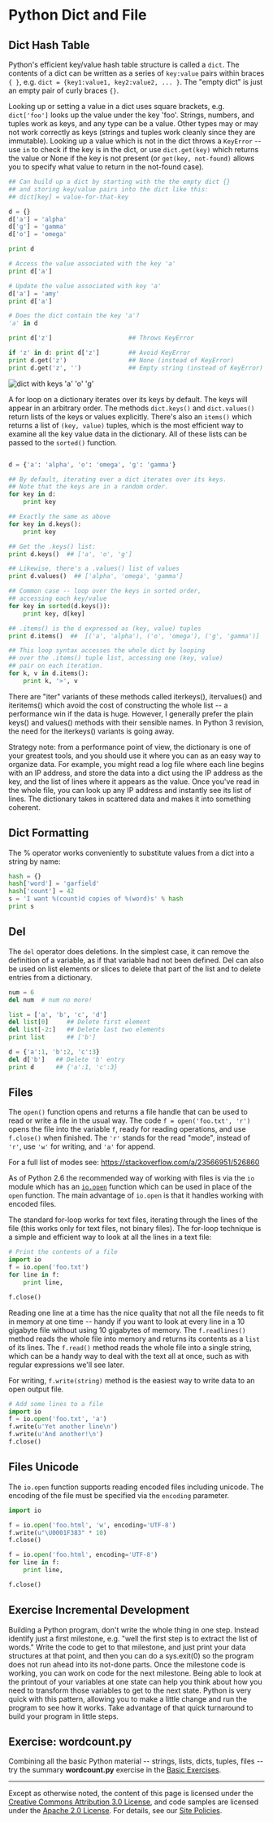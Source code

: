 Python Dict and File
====================

Dict Hash Table
---------------

Python's efficient key/value hash table structure is called a `dict`.
The contents of a dict can be written as a series of `key:value` pairs
within braces `{ }`, e.g. `dict = {key1:value1, key2:value2, ... }`. The
"empty dict" is just an empty pair of curly braces `{}`.

Looking up or setting a value in a dict uses square brackets, e.g.
`dict['foo']` looks up the value under the key 'foo'. Strings, numbers,
and tuples work as keys, and any type can be a value. Other types may or
may not work correctly as keys (strings and tuples work cleanly since
they are immutable). Looking up a value which is not in the dict throws
a `KeyError` -- use `in` to check if the key is in the dict, or use
`dict.get(key)` which returns the value or None if the key is not present
(or `get(key, not-found)` allows you to specify what value to return in
the not-found case).

```python
## Can build up a dict by starting with the the empty dict {}
## and storing key/value pairs into the dict like this:
## dict[key] = value-for-that-key

d = {}
d['a'] = 'alpha'
d['g'] = 'gamma'
d['o'] = 'omega'

print d

# Access the value associated with the key 'a'
print d['a']

# Update the value associated with key 'a'
d['a'] = 'amy'
print d['a']

# Does the dict contain the key 'a'?
'a' in d

print d['z']                     ## Throws KeyError

if 'z' in d: print d['z']        ## Avoid KeyError
print d.get('z')                 ## None (instead of KeyError)
print d.get('z', '')             ## Empty string (instead of KeyError)
```

![dict with keys 'a' 'o' 'g'](images/dict.png)

A for loop on a dictionary iterates over its keys by default. The keys
will appear in an arbitrary order. The methods `dict.keys()` and
`dict.values()` return lists of the keys or values explicitly. There's
also an `items()` which returns a list of `(key, value)` tuples, which is
the most efficient way to examine all the key value data in the
dictionary. All of these lists can be passed to the `sorted()` function.

```python

d = {'a': 'alpha', 'o': 'omega', 'g': 'gamma'}

## By default, iterating over a dict iterates over its keys.
## Note that the keys are in a random order.
for key in d:
    print key

## Exactly the same as above
for key in d.keys():
    print key

## Get the .keys() list:
print d.keys()  ## ['a', 'o', 'g']

## Likewise, there's a .values() list of values
print d.values()  ## ['alpha', 'omega', 'gamma']

## Common case -- loop over the keys in sorted order,
## accessing each key/value
for key in sorted(d.keys()):
    print key, d[key]

## .items() is the d expressed as (key, value) tuples
print d.items()  ##  [('a', 'alpha'), ('o', 'omega'), ('g', 'gamma')]

## This loop syntax accesses the whole dict by looping
## over the .items() tuple list, accessing one (key, value)
## pair on each iteration.
for k, v in d.items():
    print k, '>', v
```

There are "iter" variants of these methods called iterkeys(),
itervalues() and iteritems() which avoid the cost of constructing the
whole list -- a performance win if the data is huge. However, I
generally prefer the plain keys() and values() methods with their
sensible names. In Python 3 revision, the need for the iterkeys()
variants is going away.

Strategy note: from a performance point of view, the dictionary is one
of your greatest tools, and you should use it where you can as an easy
way to organize data. For example, you might read a log file where each
line begins with an IP address, and store the data into a dict using the
IP address as the key, and the list of lines where it appears as the
value. Once you've read in the whole file, you can look up any IP
address and instantly see its list of lines. The dictionary takes in
scattered data and makes it into something coherent.

Dict Formatting
---------------

The % operator works conveniently to substitute values from a dict into
a string by name:

```python
hash = {}
hash['word'] = 'garfield'
hash['count'] = 42
s = 'I want %(count)d copies of %(word)s' % hash
print s
```

Del
---

The `del` operator does deletions. In the simplest case, it can remove
the definition of a variable, as if that variable had not been defined.
Del can also be used on list elements or slices to delete that part of
the list and to delete entries from a dictionary.

```python
num = 6
del num  # num no more!

list = ['a', 'b', 'c', 'd']
del list[0]     ## Delete first element
del list[-2:]   ## Delete last two elements
print list      ## ['b']

d = {'a':1, 'b':2, 'c':3}
del d['b']   ## Delete 'b' entry
print d      ## {'a':1, 'c':3}
```

Files
-----

The `open()` function opens and returns a file handle that can be used to read
or write a file in the usual way. The code `f = open('foo.txt', 'r')` opens the
file into the variable `f`, ready for reading operations, and use `f.close()`
when finished. The `'r'` stands for the read "mode", instead of `'r'`, use
`'w'` for writing, and `'a'` for append.

For a full list of modes see: https://stackoverflow.com/a/23566951/526860

As of Python 2.6 the recommended way of working with files is via the `io`
module which has an
[`io.open`](https://docs.python.org/2/library/io.html#io.open) function which
can be used in place of the `open` function. The main advantage of `io.open` is
that it handles working with encoded files.

The standard for-loop works for text files, iterating through the lines of the
file (this works only for text files, not binary files). The for-loop technique
is a simple and efficient way to look at all the lines in a text file:

```python
# Print the contents of a file
import io
f = io.open('foo.txt')
for line in f:
    print line,

f.close()
```

Reading one line at a time has the nice quality that not all the file
needs to fit in memory at one time -- handy if you want to look at every
line in a 10 gigabyte file without using 10 gigabytes of memory. The
`f.readlines()` method reads the whole file into memory and returns its
contents as a `list` of its lines. The `f.read()` method reads the whole
file into a single string, which can be a handy way to deal with the
text all at once, such as with regular expressions we'll see later.

For writing, `f.write(string)` method is the easiest way to write data to
an open output file.

```python
# Add some lines to a file
import io
f = io.open('foo.txt', 'a')
f.write(u'Yet another line\n')
f.write(u'And another!\n')
f.close()
```

Files Unicode
-------------

The `io.open` function supports reading encoded files including unicode. The encoding of the file must be specified via the `encoding` parameter.

```python
import io

f = io.open('foo.html', 'w', encoding='UTF-8')
f.write(u"\U0001F383" * 10)
f.close()

f = io.open('foo.html', encoding='UTF-8')
for line in f:
    print line,

f.close()
```

Exercise Incremental Development
--------------------------------

Building a Python program, don't write the whole thing in one step.
Instead identify just a first milestone, e.g. "well the first step is to
extract the list of words." Write the code to get to that milestone, and
just print your data structures at that point, and then you can do a
sys.exit(0) so the program does not run ahead into its not-done parts.
Once the milestone code is working, you can work on code for the next
milestone. Being able to look at the printout of your variables at one
state can help you think about how you need to transform those variables
to get to the next state. Python is very quick with this pattern,
allowing you to make a little change and run the program to see how it
works. Take advantage of that quick turnaround to build your program in
little steps.

Exercise: wordcount.py
----------------------

Combining all the basic Python material -- strings, lists, dicts,
tuples, files -- try the summary **wordcount.py** exercise in the [Basic
Exercises](basic).

----

Except as otherwise noted, the content of this page is licensed under
the [Creative Commons Attribution 3.0
License](http://creativecommons.org/licenses/by/3.0/), and code samples
are licensed under the [Apache 2.0
License](http://www.apache.org/licenses/LICENSE-2.0). For details, see
our [Site Policies](https://developers.google.com/terms/site-policies).
